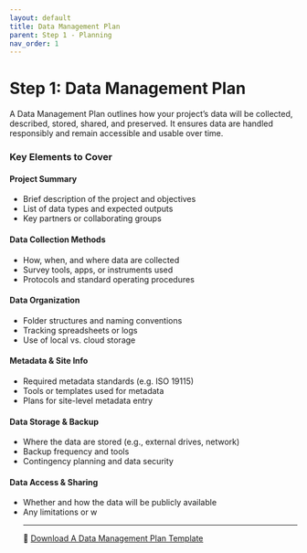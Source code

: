```yaml
---
layout: default
title: Data Management Plan
parent: Step 1 - Planning
nav_order: 1
---
```


# Step 1: Data Management Plan

A Data Management Plan outlines how your project’s data will be collected, described, stored, shared, and preserved. It ensures data are handled responsibly and remain accessible and usable over time.

### Key Elements to Cover

<div class="grid grid-cols-2 gap-6">

<div class="bg-light border rounded p-4">
<h4>Project Summary</h4>
<ul>
  <li>Brief description of the project and objectives</li>
  <li>List of data types and expected outputs</li>
  <li>Key partners or collaborating groups</li>
</ul>
</div>

<div class="bg-light border rounded p-4">
<h4>Data Collection Methods</h4>
<ul>
  <li>How, when, and where data are collected</li>
  <li>Survey tools, apps, or instruments used</li>
  <li>Protocols and standard operating procedures</li>
</ul>
</div>

<div class="bg-light border rounded p-4">
<h4>Data Organization</h4>
<ul>
  <li>Folder structures and naming conventions</li>
  <li>Tracking spreadsheets or logs</li>
  <li>Use of local vs. cloud storage</li>
</ul>
</div>

<div class="bg-light border rounded p-4">
<h4>Metadata & Site Info</h4>
<ul>
  <li>Required metadata standards (e.g. ISO 19115)</li>
  <li>Tools or templates used for metadata</li>
  <li>Plans for site-level metadata entry</li>
</ul>
</div>

<div class="bg-light border rounded p-4">
<h4>Data Storage & Backup</h4>
<ul>
  <li>Where the data are stored (e.g., external drives, network)</li>
  <li>Backup frequency and tools</li>
  <li>Contingency planning and data security</li>
</ul>
</div>

<div class="bg-light border rounded p-4">
<h4>Data Access & Sharing</h4>
<ul>
  <li>Whether and how the data will be publicly available</li>
  <li>Any limitations or w



---

📄 [Download A Data Management Plan Template](https://docs.google.com/document/d/1SVTZAtF0_7_v_nvqFPEsnFhN-lyU2dmg4vi6tGHEI3w/edit?usp=sharing)
